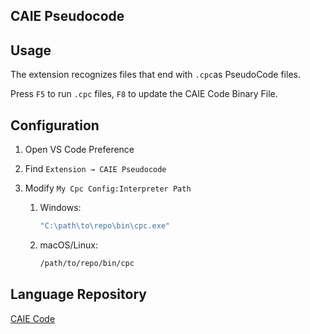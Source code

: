 ## CAIE Pseudocode

## Usage
The extension recognizes files that end with `.cpc`as PseudoCode files.  

Press `F5` to run `.cpc` files, `F8` to update the CAIE Code Binary File.

## Configuration

1. Open VS Code Preference

2. Find `Extension → CAIE Pseudocode`

3. Modify `My Cpc Config:Interpreter Path`

   1. Windows: 

      ```ps1
      "C:\path\to\repo\bin\cpc.exe"
      ```

   2. macOS/Linux:
   
      ```bash
      /path/to/repo/bin/cpc
      ```

## Language Repository

[CAIE Code](https://github.com/iewnfod/CAIE_Code)